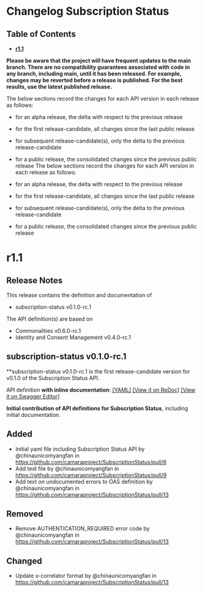 # Changelog Subscription Status

## Table of Contents
- **[r1.1](#r11)**

**Please be aware that the project will have frequent updates to the main branch. There are no compatibility guarantees associated with code in any branch, including main, until it has been released. For example, changes may be reverted before a release is published. For the best results, use the latest published release.**

The below sections record the changes for each API version in each release as follows:

* for an alpha release, the delta with respect to the previous release
* for the first release-candidate, all changes since the last public release
* for subsequent release-candidate(s), only the delta to the previous release-candidate
* for a public release, the consolidated changes since the previous public release
The below sections record the changes for each API version in each release as follows:

* for an alpha release, the delta with respect to the previous release
* for the first release-candidate, all changes since the last public release
* for subsequent release-candidate(s), only the delta to the previous release-candidate
* for a public release, the consolidated changes since the previous public release


# r1.1

## Release Notes


This release contains the definition and documentation of
* subscription-status v0.1.0-rc.1

The API definition(s) are based on
* Commonalities v0.6.0-rc.1
* Identity and Consent Management v0.4.0-rc.1



## subscription-status v0.1.0-rc.1

**subscription-status v0.1.0-rc.1 is the first release-candidate version for v0.1.0 of the Subscription Status API.


 API definition **with inline documentation**:
[[YAML]](https://github.com/camaraproject/SubscriptionStatus/blob/r1.1/code/API_definitions/subscription-status.yaml)
[[View it on ReDoc]](https://redocly.github.io/redoc/?url=https://raw.githubusercontent.com/camaraproject/SubscriptionStatus/r1.1/code/API_definitions/subscription-status.yaml&nocors)
[[View it on Swagger Editor]](https://camaraproject.github.io/swagger-ui/?url=https://raw.githubusercontent.com/camaraproject/SubscriptionStatus/r1.1/code/API_definitions/subscription-status.yaml)

**Initial contribution of API definitions for Subscription Status**, including initial documentation.

## Added
* Initial yaml file including Subscription Status API by @chinaunicomyangfan in https://github.com/camaraproject/SubscriptionStatus/pull/6
* Add test file by @chinaunicomyangfan in https://github.com/camaraproject/SubscriptionStatus/pull/9
* Add text on undocumented errors to OAS definition by @chinaunicomyangfan in https://github.com/camaraproject/SubscriptionStatus/pull/13

## Removed
* Remove AUTHENTICATION_REQUIRED error code by @chinaunicomyangfan in https://github.com/camaraproject/SubscriptionStatus/pull/13

## Changed
* Update x-correlator format by @chinaunicomyangfan in https://github.com/camaraproject/SubscriptionStatus/pull/13
